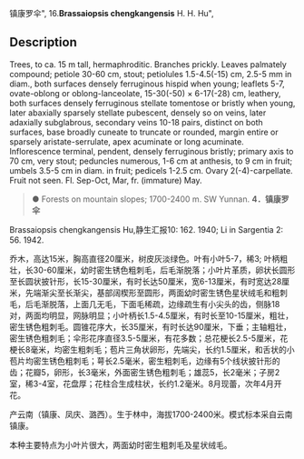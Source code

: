 镇康罗伞",
16.**Brassaiopsis chengkangensis** H. H. Hu",

## Description
Trees, to ca. 15 m tall, hermaphroditic. Branches prickly. Leaves palmately compound; petiole 30-60 cm, stout; petiolules 1.5-4.5(-15) cm, 2.5-5 mm in diam., both surfaces densely ferruginous hispid when young; leaflets 5-7, ovate-oblong or oblong-lanceolate, 15-30(-50) × 6-17(-28) cm, leathery, both surfaces densely ferruginous stellate tomentose or bristly when young, later abaxially sparsely stellate pubescent, densely so on veins, later adaxially subglabrous, secondary veins 10-18 pairs, distinct on both surfaces, base broadly cuneate to truncate or rounded, margin entire or sparsely aristate-serrulate, apex acuminate or long acuminate. Inflorescence terminal, pendent, densely ferruginous bristly; primary axis to 70 cm, very stout; peduncles numerous, 1-6 cm at anthesis, to 9 cm in fruit; umbels 3.5-5 cm in diam. in fruit; pedicels 1-2.5 cm. Ovary 2(-4)-carpellate. Fruit not seen. Fl. Sep-Oct, Mar, fr. (immature) May.

> ● Forests on mountain slopes; 1700-2400 m. SW Yunnan.
**4．镇康罗伞**

Brassaiopsis chengkangensis Hu,静生汇报10: 162. 1940; Li in Sargentia 2: 56. 1942.

乔木，高达15米，胸高直径20厘米，树皮灰淡绿色。叶有小叶5-7，稀3; 叶柄粗壮，长30-60厘米，幼时密生锈色粗刺毛，后毛渐脱落；小叶片革质，卵状长圆形至长圆状披针形，长15-30厘米，有时长达50厘米，宽6-13厘米，有时宽达28厘米，先端渐尖至长渐尖，基部阔楔形至圆形，两面幼时密生锈色星状绒毛和粗刺毛，后毛渐脱落，上面几无毛，下面毛稀疏，边缘疏生有小尖头的齿，侧脉18对，两面均明显，网脉明显；小叶柄长1.5-4.5厘米，有时长至10-15厘米，粗壮，密生锈色粗刺毛。圆锥花序大，长35厘米，有时长达90厘米，下垂；主轴粗壮，密生锈色粗刺毛；伞形花序直径3.5-5厘米，有花多数；总花梗长2.5-5厘米，花梗长8毫米，均密生粗刺毛；苞片三角状卵形，先端尖，长约1.5厘米，和舌状的小苞片均密生锈色粗刺毛；萼长2.5毫米，密生粗刺毛，边缘有5个线状披针形的齿；花瓣5，卵形，长3毫米，外面密生锈色粗刺毛；雄蕊5，长2毫米；子房2室，稀3-4室，花盘厚；花柱合生成柱状，长约1.2毫米。8月现蕾，次年4月开花。

产云南（镇康、凤庆、潞西）。生于林中，海拔1700-2400米。模式标本采自云南镇康。

本种主要特点为小叶片很大，两面幼时密生粗刺毛及星状绒毛。
